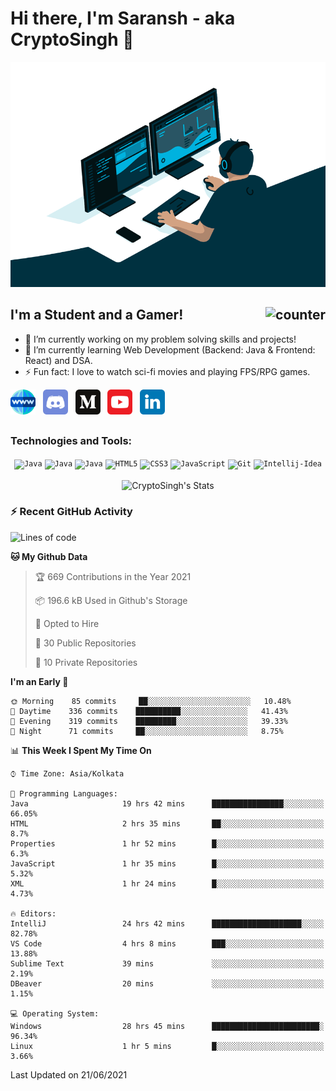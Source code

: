 # Hi there, I'm Saransh - aka CryptoSingh 👋

<div align="center">
<img src="https://github.com/CryptoSingh1337/CryptoSingh1337/blob/master/icons/code.gif" height="360px" width="640px" alt="gif"/>
</div>

## I'm a Student and a Gamer!<img src="https://komarev.com/ghpvc/?username=cryptosingh1337" alt="counter" align="right"/>

- 🔭 I’m currently working on my problem solving skills and projects!
- 🌱 I’m currently learning Web Development (Backend: Java & Frontend: React) and DSA.
- ⚡ Fun fact: I love to watch sci-fi movies and playing FPS/RPG games.

<a href="https://cryptosingh1337.github.io/" target="_blank"><img alt="website" height="40px" width="40px" src="./icons/world-wide-web.svg"/></a>&nbsp;&nbsp;
<a href="https://discord.gg/6efHuzv" target="_blank"><img alt="discord" height="40px" width="40px" src="https://raw.githubusercontent.com/edent/SuperTinyIcons/master/images/svg/discord.svg"/></a>&nbsp;&nbsp;
<a href="https://cryptosingh1337.medium.com/" target="_blank"><img alt="Medium" height="40px" width="40px" src="https://raw.githubusercontent.com/edent/SuperTinyIcons/master/images/svg/medium.svg"/></a>&nbsp;&nbsp;
<a href="https://www.youtube.com/cryptosingh" target="_blank"><img alt="youtube" height="40px" width="40px" src="https://raw.githubusercontent.com/edent/SuperTinyIcons/master/images/svg/youtube.svg"/></a>&nbsp;&nbsp;
<a href="https://www.linkedin.com/in/saransh-kumar-2k19/" target="_blank"><img alt="linkedin" height="40px" width="40px" src="https://raw.githubusercontent.com/edent/SuperTinyIcons/master/images/svg/linkedin.svg"/></a>

##

### Technologies and Tools:

<div align="center">
<code><img alt="Java" height="40px" width="40px" src="https://raw.githubusercontent.com/tomchen/stack-icons/master/logos/java.svg" title="Java"/></code>
<code><img alt="Java" height="40px" width="40px" src="https://raw.githubusercontent.com/tomchen/stack-icons/master/logos/spring.svg" title="Spring"/></code>
<code><img alt="Java" height="40px" width="40px" src="https://raw.githubusercontent.com/tomchen/stack-icons/master/logos/hibernate.svg" title="Hibernate"/></code>
<code><img alt="HTML5" height="40px" width="40px" src="https://raw.githubusercontent.com/tomchen/stack-icons/master/logos/html-5.svg" title="HTML5"/></code>
<code><img alt="CSS3" height="40px" width="40px" src="https://raw.githubusercontent.com/tomchen/stack-icons/master/logos/css-3.svg" title="CSS3"/></code>
<code><img alt="JavaScript" height="40px" width="40px" src="https://raw.githubusercontent.com/tomchen/stack-icons/master/logos/bootstrap.svg" title="Bootstrap"/></code>
<code><img alt="Git" height="40px" width="40px" src="https://raw.githubusercontent.com/tomchen/stack-icons/master/logos/git-icon.svg" title="Git"/></code>
<code><img alt="Intellij-Idea" height="40px" width="40px" src="https://raw.githubusercontent.com/tomchen/stack-icons/master/logos/intellij-idea.svg" title="Intellij-IDEA"/></code>
</div>
<br>
<div align="center">
<img  alt="CryptoSingh's Stats" src="https://github-readme-stats.vercel.app/api?username=CryptoSingh1337&show_icons=true&bg_color=FFFFFF&title_color=003140&icon_color=003140&text_color=0486AA" title="Stats"/>
</div>

### ⚡ Recent GitHub Activity

<!--RECENT_ACTIVITY:start-->


<!--START_SECTION:waka-->
![Lines of code](https://img.shields.io/badge/From%20Hello%20World%20I%27ve%20Written-346450%20lines%20of%20code-blue)

**🐱 My Github Data** 

> 🏆 669 Contributions in the Year 2021
 > 
> 📦 196.6 kB Used in Github's Storage 
 > 
> 💼 Opted to Hire
 > 
> 📜 30 Public Repositories 
 > 
> 🔑 10 Private Repositories  
 > 
**I'm an Early 🐤** 

```text
🌞 Morning    85 commits     ██░░░░░░░░░░░░░░░░░░░░░░░   10.48% 
🌆 Daytime    336 commits    ██████████░░░░░░░░░░░░░░░   41.43% 
🌃 Evening    319 commits    █████████░░░░░░░░░░░░░░░░   39.33% 
🌙 Night      71 commits     ██░░░░░░░░░░░░░░░░░░░░░░░   8.75%

```


📊 **This Week I Spent My Time On** 

```text
⌚︎ Time Zone: Asia/Kolkata

💬 Programming Languages: 
Java                     19 hrs 42 mins      ████████████████░░░░░░░░░   66.05% 
HTML                     2 hrs 35 mins       ██░░░░░░░░░░░░░░░░░░░░░░░   8.7% 
Properties               1 hr 52 mins        █░░░░░░░░░░░░░░░░░░░░░░░░   6.3% 
JavaScript               1 hr 35 mins        █░░░░░░░░░░░░░░░░░░░░░░░░   5.32% 
XML                      1 hr 24 mins        █░░░░░░░░░░░░░░░░░░░░░░░░   4.73%

🔥 Editors: 
IntelliJ                 24 hrs 42 mins      ████████████████████░░░░░   82.78% 
VS Code                  4 hrs 8 mins        ███░░░░░░░░░░░░░░░░░░░░░░   13.88% 
Sublime Text             39 mins             ░░░░░░░░░░░░░░░░░░░░░░░░░   2.19% 
DBeaver                  20 mins             ░░░░░░░░░░░░░░░░░░░░░░░░░   1.15%

💻 Operating System: 
Windows                  28 hrs 45 mins      ████████████████████████░   96.34% 
Linux                    1 hr 5 mins         █░░░░░░░░░░░░░░░░░░░░░░░░   3.66%

```


 Last Updated on 21/06/2021
<!--END_SECTION:waka-->
